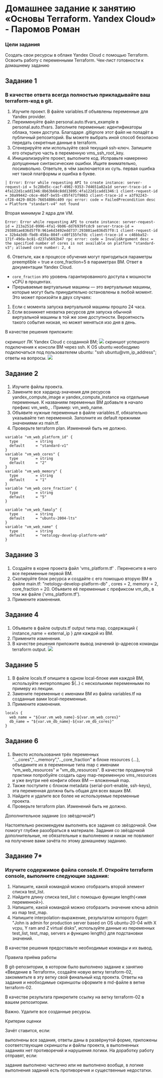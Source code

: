 # Домашнее задание к занятию «Основы Terraform. Yandex Cloud» - Паромов Роман
### Цели задания

Создать свои ресурсы в облаке Yandex Cloud с помощью Terraform.
Освоить работу с переменными Terraform.
Чек-лист готовности к домашнему заданию

## Задание 1

### В качестве ответа всегда полностью прикладывайте ваш terraform-код в git.

1. Изучите проект. В файле variables.tf объявлены переменные для Yandex provider.
2. Переименуйте файл personal.auto.tfvars_example в personal.auto.tfvars. Заполните переменные: идентификаторы облака, токен доступа. Благодаря .gitignore этот файл не попадёт в публичный репозиторий. Вы можете выбрать иной способ безопасно передать секретные данные в terraform.
3. Сгенерируйте или используйте свой текущий ssh-ключ. Запишите его открытую часть в переменную vms_ssh_root_key.
4. Инициализируйте проект, выполните код. Исправьте намеренно допущенные синтаксические ошибки. Ищите внимательно, посимвольно. Ответьте, в чём заключается их суть.
первая ошибка нет такой платформы и ошибка в букве.
```
│ Error: Error while requesting API to create instance: server-request-id = 5c28bd5c-cacf-4902-9353-7d4651a02a1d server-trace-id = 4fa122d1cadd1346:8b63b68c8dd13895:4fa122d1cadd1346:1 client-request-id = 30a99442-c6ce-46df-be55-c05f471f9863 client-trace-id = a3f92243-cf28-4429-8026-76654806c409 rpc error: code = FailedPrecondition desc = Platform "standart-v4" not found
```
Вторая минимум 2 ядра для VM.
```
Error: Error while requesting API to create instance: server-request-id = 213a251d-0996-4fa1-9b06-dd76939fcdc9 server-trace-id = 293801ae836d57f0:961e6d3492edd737:293801ae836d57f0:1 client-request-id = 32b4a3d8-fbd8-458a-804f-c40f155fe7dc client-trace-id = c46bba52-171f-49da-bc81-d237a5692b47 rpc error: code = InvalidArgument desc = the specified number of cores is not available on platform "standard-v3"; allowed core number: 2, 4
```

6. Ответьте, как в процессе обучения могут пригодиться параметры preemptible = true и core_fraction=5 в параметрах ВМ. Ответ в документации Yandex Cloud.
* ```core_fraction``` это уровень гарантированного доступа к мошности vCPU в процентах.
* Прерываемые виртуальные машины — это виртуальные машины, которые могут быть принудительно остановлены в любой момент. Это может произойти в двух случаях:
1. Если с момента запуска виртуальной машины прошло 24 часа.
2. Если возникнет нехватка ресурсов для запуска обычной виртуальной машины в той же зоне доступности. Вероятность такого события низкая, но может меняться изо дня в день.

В качестве решения приложите:

скриншот ЛК Yandex Cloud с созданной ВМ;
![](https://github.com/Romera14/Terraform_nginx/blob/main/снимок%20виртмашины.png)
скриншот успешного подключения к консоли ВМ через ssh. К OS ubuntu необходимо подключаться под пользователем ubuntu: "ssh ubuntu@vm_ip_address";
ответы на вопросы.
![](https://github.com/Romera14/Terraform_nginx/blob/main/подключение%20по%20ssh.png)

## Задание 2
###
1. Изучите файлы проекта.
2. Замените все хардкод-значения для ресурсов yandex_compute_image и yandex_compute_instance на отдельные переменные. К названиям переменных ВМ добавьте в начало префикс vm_web_ . Пример: vm_web_name.
3. Объявите нужные переменные в файле variables.tf, обязательно указывайте тип переменной. Заполните их default прежними значениями из main.tf.
4. Проверьте terraform plan. Изменений быть не должно.
```
variable "vm_web_platform_id" {
  type        = string
  default     = "standard-v1"
}
variable "vm_web_cores" {
  type        = string
  default     = "2"
}
variable "vm_web_memory" {
  type        = string
  default     = "1"
}
variable "vm_web_core_fraction" {
  type        = string
  default     = "5"
}

variable "vm_web_famaly" {
  type        = string
  default     = "ubuntu-2004-lts"
}
variable "vm_web_name" {
  type        = string
  default     = "netology-develop-platform-web"
}
```

## Задание 3
###
1. Создайте в корне проекта файл 'vms_platform.tf' . Перенесите в него все переменные первой ВМ.
2. Скопируйте блок ресурса и создайте с его помощью вторую ВМ в файле main.tf: "netology-develop-platform-db" , cores = 2, memory = 2, core_fraction = 20. Объявите её переменные с префиксом vm_db_ в том же файле ('vms_platform.tf').
3. Примените изменения.

## Задание 4
###
1. Объявите в файле outputs.tf output типа map, содержащий { instance_name = external_ip } для каждой из ВМ.
2. Примените изменения.
3. В качестве решения приложите вывод значений ip-адресов команды terraform output.
![](https://github.com/Romera14/Terraform_nginx/blob/main/Снимок%20экрана%202023-08-05%20в%2003.14.00.png)

## Задание 5
###
1. В файле locals.tf опишите в одном local-блоке имя каждой ВМ, используйте интерполяцию ${..} с несколькими переменными по примеру из лекции.
2. Замените переменные с именами ВМ из файла variables.tf на созданные вами local-переменные.
3. Примените изменения.
```
locals {
  web_name = "${var.vm_web_name}-${var.vm_web_cores}"
  db_name = "${var.vm_db_name}-${var.vm_db_cores}"
}
```

## Задание 6
###
1. Вместо использования трёх переменных ".._cores",".._memory",".._core_fraction" в блоке resources {...}, объедините их в переменные типа map с именами "vm_web_resources" и "vm_db_resources". В качестве продвинутой практики попробуйте создать одну map-переменную vms_resources и уже внутри неё конфиги обеих ВМ — вложенный map.
2. Также поступите с блоком metadata {serial-port-enable, ssh-keys}, эта переменная должна быть общая для всех ваших ВМ.
3. Найдите и удалите все более не используемые переменные проекта.
4. Проверьте terraform plan. Изменений быть не должно.

Дополнительное задание (со звёздочкой*)

Настоятельно рекомендуем выполнять все задания со звёздочкой.
Они помогут глубже разобраться в материале. Задания со звёздочкой дополнительные, не обязательные к выполнению и никак не повлияют на получение вами зачёта по этому домашнему заданию.

## Задание 7*

### Изучите содержимое файла console.tf. Откройте terraform console, выполните следующие задания:

1. Напишите, какой командой можно отобразить второй элемент списка test_list.
2. Найдите длину списка test_list с помощью функции length(<имя переменной>).
3. Напишите, какой командой можно отобразить значение ключа admin из map test_map.
4. Напишите interpolation-выражение, результатом которого будет: "John is admin for production server based on OS ubuntu-20-04 with X vcpu, Y ram and Z virtual disks", используйте данные из переменных test_list, test_map, servers и функцию length() для подстановки значений.

В качестве решения предоставьте необходимые команды и их вывод.

Правила приёма работы

В git-репозитории, в котором было выполнено задание к занятию «Введение в Terraform», создайте новую ветку terraform-02, закоммитьте в эту ветку свой финальный код проекта. Ответы на задания и необходимые скриншоты оформите в md-файле в ветке terraform-02.

В качестве результата прикрепите ссылку на ветку terraform-02 в вашем репозитории.

Важно. Удалите все созданные ресурсы.

Критерии оценки

Зачёт ставится, если:

выполнены все задания,
ответы даны в развёрнутой форме,
приложены соответствующие скриншоты и файлы проекта,
в выполненных заданиях нет противоречий и нарушения логики.
На доработку работу отправят, если:

задание выполнено частично или не выполнено вообще,
в логике выполнения заданий есть противоречия и существенные недостатки.
